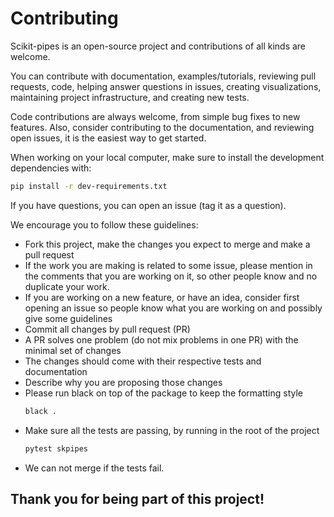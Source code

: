 # Contributing

Scikit-pipes is an open-source project and contributions of all kinds
are welcome.

You can contribute with documentation, examples/tutorials, reviewing pull requests, code,
helping answer questions in issues, creating visualizations, maintaining project
infrastructure, and creating new tests. 

Code contributions are always welcome, from simple bug fixes to new features.
Also, consider contributing to the documentation, 
and reviewing open issues, it is the easiest way to get started.

When working on your local computer, make sure to install the development dependencies with:
```bash
pip install -r dev-requirements.txt
```

If you have questions, you can open an issue (tag it as a question).

We encourage you to follow these guidelines:

* Fork this project, make the changes you expect to merge and make a pull request 
* If the work you are making is related to some issue, please mention in the comments 
  that you are working on it, so other people know and no duplicate your work.
* If you are working on a new feature, or have an idea, consider first opening an issue
  so people know what you are working on and possibly give some guidelines
* Commit all changes by pull request (PR)
* A PR solves one problem (do not mix problems in one PR) with the
  minimal set of changes
* The changes should come with their respective tests and documentation
* Describe why you are proposing those changes 
* Please run black on top of the package to keep the formatting style
    ```bash
    black .
    ```
* Make sure all the tests are passing, by running in the root of the project
    ```bash
    pytest skpipes
    ```
* We can not merge if the tests fail.

## Thank you for being part of this project!